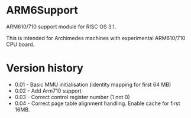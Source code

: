 # ARM6Support
ARM610/710 support module for RISC OS 3.1.

This is intended for Archimedes machines with experimental ARM610/710 CPU board.

# Version history
* 0.01 - Basic MMU initialisation (identity mapping for first 64 MB)
* 0.02 - Add Arm710 support
* 0.03 - Correct control register number (1 not 0)
* 0.04 - Correct page table alignment handling.  Enable cache for first 16MB.
